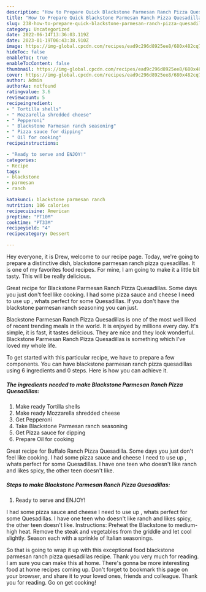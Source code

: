 ```yaml
---
description: "How to Prepare Quick Blackstone Parmesan Ranch Pizza Quesadillas"
title: "How to Prepare Quick Blackstone Parmesan Ranch Pizza Quesadillas"
slug: 238-how-to-prepare-quick-blackstone-parmesan-ranch-pizza-quesadillas
category: Uncategorized
date: 2022-06-14T13:36:03.119Z
date: 2023-01-19T06:43:38.910Z
image: https://img-global.cpcdn.com/recipes/ead9c296d8925ee8/680x482cq70/blackstone-parmesan-ranch-pizza-quesadillas-recipe-main-photo.jpg
hideToc: false
enableToc: true
enableTocContent: false
thumbnail: https://img-global.cpcdn.com/recipes/ead9c296d8925ee8/680x482cq70/blackstone-parmesan-ranch-pizza-quesadillas-recipe-main-photo.jpg
cover: https://img-global.cpcdn.com/recipes/ead9c296d8925ee8/680x482cq70/blackstone-parmesan-ranch-pizza-quesadillas-recipe-main-photo.jpg
author: Admin
authorAv: notfound
ratingvalue: 3.6
reviewcount: 5
recipeingredient:
- " Tortilla shells"
- " Mozzarella shredded cheese"
- " Pepperoni"
- " Blackstone Parmesan ranch seasoning"
- " Pizza sauce for dipping"
- " Oil for cooking"
recipeinstructions:

- "Ready to serve and ENJOY!"
categories:
- Recipe
tags:
- blackstone
- parmesan
- ranch

katakunci: blackstone parmesan ranch 
nutrition: 186 calories
recipecuisine: American
preptime: "PT10M"
cooktime: "PT33M"
recipeyield: "4"
recipecategory: Dessert

---
```



Hey everyone, it is Drew, welcome to our recipe page. Today, we're going to prepare a distinctive dish, blackstone parmesan ranch pizza quesadillas. It is one of my favorites food recipes. For mine, I am going to make it a little bit tasty. This will be really delicious.

Great recipe for Blackstone Parmesan Ranch Pizza Quesadillas. Some days you just don&#39;t feel like cooking. I had some pizza sauce and cheese I need to use up , whats perfect for some Quesadillas. If you don&#39;t have the blackstone parmesan ranch seasoning you can just.

Blackstone Parmesan Ranch Pizza Quesadillas is one of the most well liked of recent trending meals in the world. It is enjoyed by millions every day. It's simple, it is fast, it tastes delicious. They are nice and they look wonderful. Blackstone Parmesan Ranch Pizza Quesadillas is something which I've loved my whole life.


To get started with this particular recipe, we have to prepare a few components. You can have blackstone parmesan ranch pizza quesadillas using 6 ingredients and 0 steps. Here is how you can achieve it.

<!--inarticleads1-->

##### The ingredients needed to make Blackstone Parmesan Ranch Pizza Quesadillas:

1. Make ready  Tortilla shells
1. Make ready  Mozzarella shredded cheese
1. Get  Pepperoni
1. Take  Blackstone Parmesan ranch seasoning
1. Get  Pizza sauce for dipping
1. Prepare  Oil for cooking


Great recipe for Buffalo Ranch Pizza Quesadilla. Some days you just don&#39;t feel like cooking. I had some pizza sauce and cheese I need to use up , whats perfect for some Quesadillas. I have one teen who doesn&#39;t like ranch and likes spicy, the other teen doesn&#39;t like. 

<!--inarticleads2-->

##### Steps to make Blackstone Parmesan Ranch Pizza Quesadillas:


1. Ready to serve and ENJOY!

I had some pizza sauce and cheese I need to use up , whats perfect for some Quesadillas. I have one teen who doesn&#39;t like ranch and likes spicy, the other teen doesn&#39;t like. Instructions: Preheat the Blackstone to medium-high heat. Remove the steak and vegetables from the griddle and let cool slightly. Season each with a sprinkle of Italian seasonings. 

So that is going to wrap it up with this exceptional food blackstone parmesan ranch pizza quesadillas recipe. Thank you very much for reading. I am sure you can make this at home. There's gonna be more interesting food at home recipes coming up. Don't forget to bookmark this page on your browser, and share it to your loved ones, friends and colleague. Thank you for reading. Go on get cooking!
